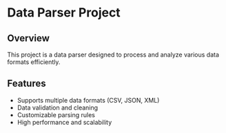 # Data Parser Project

## Overview

This project is a data parser designed to process and analyze various data formats efficiently.

## Features

- Supports multiple data formats (CSV, JSON, XML)
- Data validation and cleaning
- Customizable parsing rules
- High performance and scalability
